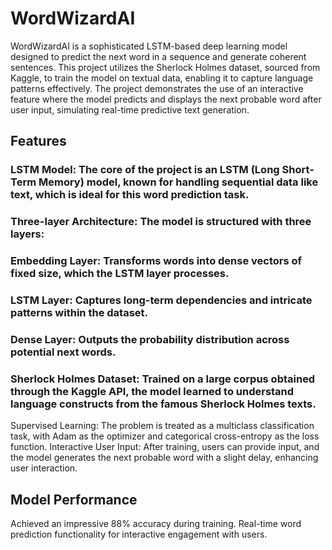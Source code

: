 # WordWizardAI
WordWizardAI is a sophisticated LSTM-based deep learning model designed to predict the next word in a sequence and generate coherent sentences. This project utilizes the Sherlock Holmes dataset, sourced from Kaggle, to train the model on textual data, enabling it to capture language patterns effectively. The project demonstrates the use of an interactive feature where the model predicts and displays the next probable word after user input, simulating real-time predictive text generation.

## Features
### LSTM Model: The core of the project is an LSTM (Long Short-Term Memory) model, known for handling sequential data like text, which is ideal for this word prediction task.
### Three-layer Architecture: The model is structured with three layers:
### Embedding Layer: Transforms words into dense vectors of fixed size, which the LSTM layer processes.
### LSTM Layer: Captures long-term dependencies and intricate patterns within the dataset.
### Dense Layer: Outputs the probability distribution across potential next words.
### Sherlock Holmes Dataset: Trained on a large corpus obtained through the Kaggle API, the model learned to understand language constructs from the famous Sherlock Holmes texts.
Supervised Learning: The problem is treated as a multiclass classification task, with Adam as the optimizer and categorical cross-entropy as the loss function.
Interactive User Input: After training, users can provide input, and the model generates the next probable word with a slight delay, enhancing user interaction.
## Model Performance
Achieved an impressive 88% accuracy during training.
Real-time word prediction functionality for interactive engagement with users.




